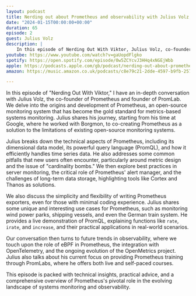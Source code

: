 ```yaml
---
layout: podcast
title: Nerding out about Prometheus and observability with Julius Volz, PromLabs/Prometheus
date: "2024-01-15T00:00:00+00:00"
duration: 65
episode: 2
guest: Julius Volz
description: |
    In this episode of Nerding Out With Viktor, Julius Volz, co-founder of Prometheus, discusses the development and technical intricacies of Prometheus, best practices for server monitoring, unique use cases, and future trends in observability, while also providing a live demonstration of PromQL and insights into his current educational initiatives with PromLabs.
youtube: https://www.youtube.com/watch?v=gaUopdFlgko
spotify: https://open.spotify.com/episode/0w5ZCYcvJ3HHq4xNGEjWbb
apple: https://podcasts.apple.com/gb/podcast/nerding-out-about-prometheus-and-observability-with/id1722663295?i=1000639810962
amazon: https://music.amazon.co.uk/podcasts/c8e79c21-2dde-4597-b9fb-257ecbc2bf29/episodes/c2bfb1bf-86bc-420b-b76c-101903a5f982/nerding-out-with-viktor-nerding-out-about-prometheus-and-observability-with-julius-volz-promlabs-prometheus

---
```


In this episode of "Nerding Out With Viktor," I have an in-depth conversation with Julius Volz, the co-founder of Prometheus and founder of PromLab. We delve into the origins and development of Prometheus, an open-source monitoring system that has become the gold standard for metrics-based systems monitoring. Julius shares his journey, starting from his time at Google, where he worked with Borgmon, to co-creating Prometheus as a solution to the limitations of existing open-source monitoring systems.

Julius breaks down the technical aspects of Prometheus, including its dimensional data model, its powerful query language (PromQL), and how it efficiently handles time series data. He also addresses some common pitfalls that new users often encounter, particularly around metric design and the issue of "cardinality bombs." We then explore best practices in server monitoring, the critical role of Prometheus' alert manager, and the challenges of long-term data storage, highlighting tools like Cortex and Thanos as solutions.

We also discuss the simplicity and flexibility of writing Prometheus exporters, even for those with minimal coding experience. Julius shares some unique and interesting use cases for Prometheus, such as monitoring wind power parks, shipping vessels, and even the German train system. He provides a live demonstration of PromQL, explaining functions like `rate`, `irate`, and `increase`, and their practical applications in real-world scenarios.

Our conversation then turns to future trends in observability, where we touch upon the role of eBPF in Prometheus, the integration with OpenTelemetry, and the ongoing evolution of the OpenMetrics project. Julius also talks about his current focus on providing Prometheus training through PromLabs, where he offers both live and self-paced courses.

This episode is packed with technical insights, practical advice, and a comprehensive overview of Prometheus's pivotal role in the evolving landscape of systems monitoring and observability.
